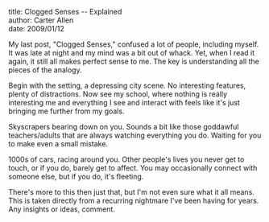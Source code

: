 title: Clogged Senses -- Explained  
author: Carter Allen  
date: 2009/01/12  

My last post, "Clogged Senses," confused a lot of people, including myself. It was late at night and my mind was a bit out of whack. Yet, when I read it again, it still all makes perfect sense to me. The key is understanding all the pieces of the analogy.  

Begin with the setting, a depressing city scene. No interesting features, plenty of distractions. Now see my school, where nothing is really interesting me and everything I see and interact with feels like it's just bringing me further from my goals.  

Skyscrapers bearing down on you. Sounds a bit like those goddawful teachers/adults that are always watching everything you do. Waiting for you to make even a small mistake.  

1000s of cars, racing around you. Other people's lives you never get to touch, or if you do, barely get to affect. You may occasionally connect with someone else, but if you do, it's fleeting.  

There's more to this then just that, but I'm not even sure what it all means. This is taken directly from a recurring nightmare I've been having for years. Any insights or ideas, comment.  
